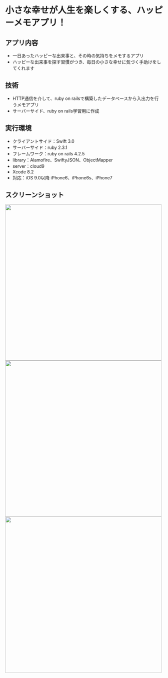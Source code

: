 # 小さな幸せが人生を楽しくする、ハッピーメモアプリ！

## アプリ内容
* 一日あったハッピーな出来事と、その時の気持ちをメモするアプリ
* ハッピーな出来事を探す習慣がつき、毎日の小さな幸せに気づく手助けをしてくれます

## 技術
* HTTP通信を介して、ruby on railsで構築したデータベースから入出力を行うメモアプリ
* サーバーサイド、ruby on rails学習用に作成

## 実行環境
* クライアントサイド：Swift 3.0
* サーバーサイド：ruby 2.3.1
* フレームワーク：ruby on rails 4.2.5
* library：Alamofire、SwiftyJSON、ObjectMapper
* server：cloud9
* Xcode 8.2
* 対応：iOS 9.0以降 iPhone6、iPhone6s、iPhone7


## スクリーンショット
<img src="https://user-images.githubusercontent.com/26180642/28452005-991a8fee-6e2b-11e7-9470-98a274c0eb04.PNG" width="500px">
<img src="https://user-images.githubusercontent.com/26180642/28452102-00161f9c-6e2c-11e7-8eda-5c89ec151f89.PNG" width="500px">
<img src="https://user-images.githubusercontent.com/26180642/28452134-22b12614-6e2c-11e7-870c-cd7ae6f2ebb8.PNG" width="500px">
